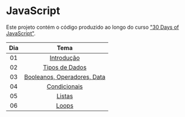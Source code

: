 # JavaScript

Este projeto contém o código produzido ao longo do curso ["30 Days of JavaScript"](https://github.com/Asabeneh/30-Days-Of-JavaScript).

| Dia | Tema |
| :-: | :--: |
| 01 | [Introdução](/Day01/) |
| 02 | [Tipos de Dados](/Day02/) |
| 03 | [Booleanos, Operadores, Data](/Day03/) |
| 04 | [Condicionais](/Day04/) |
| 05 | [Listas](/Day05/) |
| 06 | [Loops](/Day06/) |

